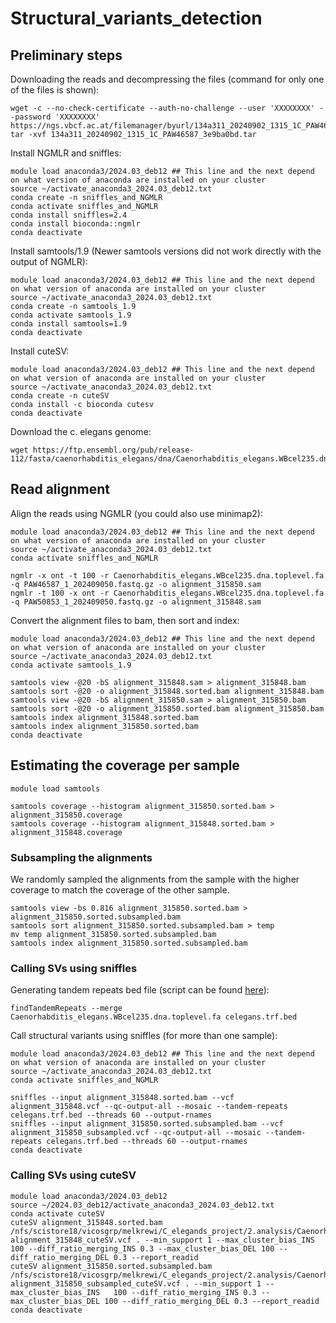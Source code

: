 # Structural_variants_detection
## Preliminary steps
Downloading the reads and decompressing the files (command for only one of the files is shown):
```
wget -c --no-check-certificate --auth-no-challenge --user 'XXXXXXXX' --password 'XXXXXXXX' https://ngs.vbcf.ac.at/filemanager/byurl/134a311_20240902_1315_1C_PAW46587_3e9ba0bd.tar
tar -xvf 134a311_20240902_1315_1C_PAW46587_3e9ba0bd.tar

```
Install NGMLR and sniffles:
```
module load anaconda3/2024.03_deb12 ## This line and the next depend on what version of anaconda are installed on your cluster
source ~/activate_anaconda3_2024.03_deb12.txt
conda create -n sniffles_and_NGMLR
conda activate sniffles_and_NGMLR
conda install sniffles=2.4
conda install bioconda::ngmlr
conda deactivate
```
Install samtools/1.9 (Newer samtools versions did not work directly with the output of NGMLR):
```
module load anaconda3/2024.03_deb12 ## This line and the next depend on what version of anaconda are installed on your cluster
source ~/activate_anaconda3_2024.03_deb12.txt
conda create -n samtools_1.9
conda activate samtools_1.9
conda install samtools=1.9
conda deactivate
```
Install cuteSV:
```
module load anaconda3/2024.03_deb12 ## This line and the next depend on what version of anaconda are installed on your cluster
source ~/activate_anaconda3_2024.03_deb12.txt
conda create -n cuteSV
conda install -c bioconda cutesv
conda deactivate
```
Download the c. elegans genome:
```
wget https://ftp.ensembl.org/pub/release-112/fasta/caenorhabditis_elegans/dna/Caenorhabditis_elegans.WBcel235.dna.toplevel.fa.gz
```
## Read alignment

Align the reads using NGMLR (you could also use minimap2):
```
module load anaconda3/2024.03_deb12 ## This line and the next depend on what version of anaconda are installed on your cluster
source ~/activate_anaconda3_2024.03_deb12.txt
conda activate sniffles_and_NGMLR

ngmlr -x ont -t 100 -r Caenorhabditis_elegans.WBcel235.dna.toplevel.fa -q PAW46587_1_202409050.fastq.gz -o alignment_315850.sam
ngmlr -t 100 -x ont -r Caenorhabditis_elegans.WBcel235.dna.toplevel.fa -q PAW50853_1_202409050.fastq.gz -o alignment_315848.sam
```
Convert the alignment files to bam, then sort and index:
```
module load anaconda3/2024.03_deb12 ## This line and the next depend on what version of anaconda are installed on your cluster
source ~/activate_anaconda3_2024.03_deb12.txt
conda activate samtools_1.9

samtools view -@20 -bS alignment_315848.sam > alignment_315848.bam
samtools sort -@20 -o alignment_315848.sorted.bam alignment_315848.bam
samtools view -@20 -bS alignment_315850.sam > alignment_315850.bam
samtools sort -@20 -o alignment_315850.sorted.bam alignment_315850.bam
samtools index alignment_315848.sorted.bam
samtools index alignment_315850.sorted.bam
conda deactivate
```
## Estimating the coverage per sample
```
module load samtools

samtools coverage --histogram alignment_315850.sorted.bam > alignment_315850.coverage
samtools coverage --histogram alignment_315848.sorted.bam > alignment_315848.coverage

```
### Subsampling the alignments
We randomly sampled the alignments from the sample with the higher coverage to match the coverage of the other sample.
```
samtools view -bs 0.816 alignment_315850.sorted.bam > alignment_315850.sorted.subsampled.bam
samtools sort alignment_315850.sorted.subsampled.bam > temp
mv temp alignment_315850.sorted.subsampled.bam
samtools index alignment_315850.sorted.subsampled.bam
```

### Calling SVs using sniffles
Generating tandem repeats bed file (script can be found [here](https://github.com/PacificBiosciences/pbsv/tree/master/annotations)):
```
findTandemRepeats --merge Caenorhabditis_elegans.WBcel235.dna.toplevel.fa celegans.trf.bed
```
Call structural variants using sniffles (for more than one sample):
```
module load anaconda3/2024.03_deb12 ## This line and the next depend on what version of anaconda are installed on your cluster
source ~/activate_anaconda3_2024.03_deb12.txt
conda activate sniffles_and_NGMLR

sniffles --input alignment_315848.sorted.bam --vcf alignment_315848.vcf --qc-output-all --mosaic --tandem-repeats celegans.trf.bed --threads 60 --output-rnames
sniffles --input alignment_315850.sorted.subsampled.bam --vcf alignment_315850_subsampled.vcf --qc-output-all --mosaic --tandem-repeats celegans.trf.bed --threads 60 --output-rnames
conda deactivate
```
### Calling SVs using cuteSV
```
module load anaconda3/2024.03_deb12
source ~/2024.03_deb12/activate_anaconda3_2024.03_deb12.txt
conda activate cuteSV
cuteSV alignment_315848.sorted.bam /nfs/scistore18/vicosgrp/melkrewi/C_elegands_project/2.analysis/Caenorhabditis_elegans.WBcel235.dna.toplevel.fa alignment_315848_cuteSV.vcf . --min_support 1 --max_cluster_bias_INS	100 --diff_ratio_merging_INS 0.3 --max_cluster_bias_DEL 100 --diff_ratio_merging_DEL 0.3 --report_readid 
cuteSV alignment_315850.sorted.subsampled.bam /nfs/scistore18/vicosgrp/melkrewi/C_elegands_project/2.analysis/Caenorhabditis_elegans.WBcel235.dna.toplevel.fa alignment_315850_subsampled_cuteSV.vcf . --min_support 1 --max_cluster_bias_INS	100 --diff_ratio_merging_INS 0.3 --max_cluster_bias_DEL 100 --diff_ratio_merging_DEL 0.3 --report_readid
conda deactivate
```



